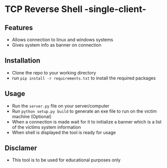 # TCP Reverse Shell -single-client-
## Features
* Allows connection to linux and windows systems
* Gives system info as banner on connection

## Installation
* Clone the repo to your working directory
* run `pip install -r requirements.txt` to install the required packages

## Usage
* Run the `server.py` file on your server/computer
* Run `python setup.py build` to generate an exe file to run on the victim machine (Optional)
* When a connection is made wait for it to initialize a banner which is a list of the victims system information
* When shell is displayed the tool is ready for usage

## Disclamer
* This tool is to be used for educational purposes only

